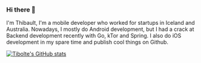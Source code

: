 ### Hi there 👋

I'm Thibault, I'm a mobile developer who worked for startups in Iceland and Australia. Nowadays, I mostly do Android development, but I had a crack at Backend development recently with Go, kTor and Spring. I also do iOS development in my spare time and publish cool things on Github.

[![Tibolte's GitHub stats](https://github-readme-stats.vercel.app/api?username=tibolte&show_icons=true&theme=radical)](https://github.com/anuraghazra/github-readme-stats)

<!--
**Tibolte/Tibolte** is a ✨ _special_ ✨ repository because its `README.md` (this file) appears on your GitHub profile.

Here are some ideas to get you started:

- 🔭 I’m currently working on ...
- 🌱 I’m currently learning ...
- 👯 I’m looking to collaborate on ...
- 🤔 I’m looking for help with ...
- 💬 Ask me about ...
- 📫 How to reach me: ...
- 😄 Pronouns: ...
- ⚡ Fun fact: ...
-->
